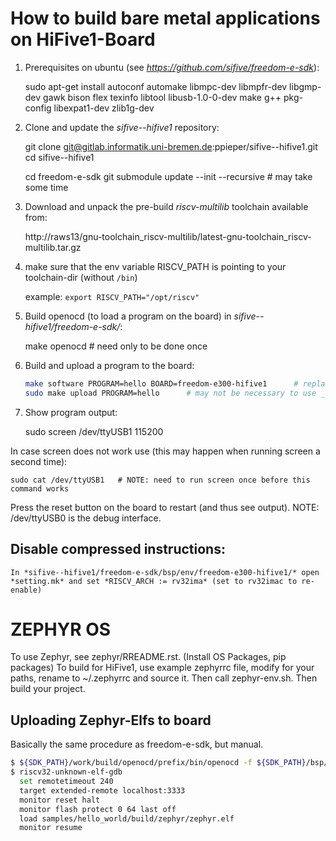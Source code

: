 How to build bare metal applications on HiFive1-Board
=====================================================

1) Prerequisites on ubuntu (see *https://github.com/sifive/freedom-e-sdk*):

	sudo apt-get install autoconf automake libmpc-dev libmpfr-dev libgmp-dev gawk bison flex texinfo libtool libusb-1.0-0-dev make g++ pkg-config libexpat1-dev zlib1g-dev


2) Clone and update the *sifive--hifive1* repository:

	git clone git@gitlab.informatik.uni-bremen.de:ppieper/sifive--hifive1.git
	cd sifive--hifive1

	cd freedom-e-sdk
	git submodule update --init --recursive        # may take some time


3) Download and unpack the pre-build *riscv-multilib* toolchain available from:

	http://raws13/gnu-toolchain_riscv-multilib/latest-gnu-toolchain_riscv-multilib.tar.gz


4) make sure that the env variable RISCV_PATH is pointing to your toolchain-dir (without `/bin`)

	example: `export RISCV_PATH="/opt/riscv"`

5) Build openocd (to load a program on the board) in *sifive--hifive1/freedom-e-sdk/*:

	make openocd						# need only to be done once


6) Build and upload a program to the board:

	```bash
	make software PROGRAM=hello	BOARD=freedom-e300-hifive1		# replace hello with other programs accordingly (e.g. *fade_led*, etc., see *software* folder)
	sudo make upload PROGRAM=hello		# may not be necessary to use _sudo_, see the *sifive--hifive1/doc/hifive1-getting-started-v1.0.2.pdf* on additional details
	```

7) Show program output:

	sudo screen /dev/ttyUSB1 115200

In case screen does not work use (this may happen when running screen a second time):

	sudo cat /dev/ttyUSB1	# NOTE: need to run screen once before this command works

Press the reset button on the board to restart (and thus see output).
NOTE: /dev/ttyUSB0 is the debug interface.


Disable compressed instructions:
--------------------------------

	In *sifive--hifive1/freedom-e-sdk/bsp/env/freedom-e300-hifive1/* open *setting.mk* and set *RISCV_ARCH := rv32ima* (set to rv32imac to re-enable)


ZEPHYR OS
=========

To use Zephyr, see zephyr/RREADME.rst. (Install OS Packages, pip packages)
To build for HiFive1, use example zephyrrc file, modify for your paths, rename to ~/.zephyrrc and source it. Then call zephyr-env.sh. Then build your project.

Uploading Zephyr-Elfs to board
------------------------------

Basically the same procedure as freedom-e-sdk, but manual.

```bash
$ ${SDK_PATH}/work/build/openocd/prefix/bin/openocd -f ${SDK_PATH}/bsp/env/freedom-e300-hifive1/openocd.cfg &
$ riscv32-unknown-elf-gdb
  set remotetimeout 240
  target extended-remote localhost:3333
  monitor reset halt
  monitor flash protect 0 64 last off
  load samples/hello_world/build/zephyr/zephyr.elf
  monitor resume
```

